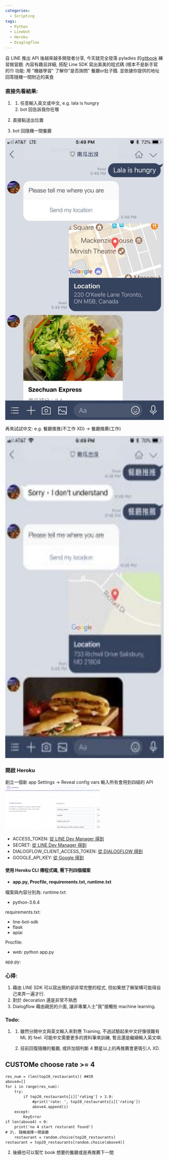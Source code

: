 ```yaml
---
categories:
  - Scripting
tags:
  - Python
  - Linebot
  - Heroku
  - Diaglogflow
---
```

自 LINE 推出 API 後越來越多開發者分享, 今天就完全發落 pyladies 的[gitbook](https://pyladies-taiwan.gitbooks.io/line-bot-tutorial/content/) 練習做習題. 內容有趣且詳細, 搭配 Line SDK 寫出美美的程式碼 (根本不是新手寫的!!) 功能: 用 "機器學習" 了解你"是否詢問" 餐廳or肚子餓. 並依據你提供的地址回答隨機一間附近的美食

### 直接先看結果:

1.  1.  任意輸入英文或中文, e.g. lala is hungry
    2.  bot 回告訴我你在哪

1.  直接點送出位置
2.  bot 回隨機一間餐廳

![](/assets/images/S__4808830-576x1024.jpg) 

再來試試中文: e.g. 餐廳推推(不工作 XD) -> 餐廳推薦(工作) 

<img src="/assets/images/S__4808852-169x300.jpg" alt="" width="576" height="1024"/>

### 開啟 Heroku

創立一個新 app Settings -> Reveal config vars 輸入所有會用到四組的 API ![](/assets/images/bot-2-300x143.png)

*   ACCESS_TOKEN: [從 LINE Dev Manager 得到](https://developers.line.me/console/)
*   SECRET: [從 LINE Dev Manager 得到](https://developers.line.me/console/)
*   DIALOGFLOW_CLIENT_ACCESS_TOKEN: [從 DIALOGFLOW 得到](https://console.dialogflow.com/api-client)
*   GOOGLE_API_KEY: [從 Google 得到](https://developers.google.com/maps/documentation/javascript/get-api-key)

#### 使用 Heroku CLI 傳程式碼, 需下列四個檔案

*   **app.py, Procfile, requirements.txt, runtime.txt**

檔案與內容分別為: runtime.txt:

*   python-3.6.4

requirements.txt:

*   line-bot-sdk
*   flask
*   apiai

Procfile:

*   web: python app.py

app.py:

<script src="https://gist.github.com/Code-Egg/50283631ce6c04fe95d1303546c5b7f8.js"></script>

### 心得:

1.  藉由 LINE SDK 可以寫出簡約卻非常完整的程式, 但如果想了解架構可能得自己來弄一遍才行.
2.  對於 decoration 還是非常不熟悉
3.  Dialogflow 藉由親民的介面, 讓非專業人士"我"接觸些 machine learning.

### Todo:

1.  1.  雖然分開中文與英文輸入來對應 Training, 不過試驗起來中文好像很難有 ML 的 feel. 可能中文需要更多的資料筆來訓練, 暫且還是繼續輸入英文唄.

    2.  目前回復隨機的餐廳, 或許加個判斷 4 顆星以上的再推薦會更吸引人 XD.

## CUSTOMe choose rate >= 4
    res_num = (len(top20_restaurants)) ##20
    above4=[]
    for i in range(res_num):
        try:
            if top20_restaurants[i]['rating'] > 3.9:
                #print('rate: ', top20_restaurants[i]['rating'])
                above4.append(i)
        except:
            KeyError
    if len(above4) < 0:
        print('no 4 start resturant found')
    # 3\. 隨機選擇一間餐廳
        restaurant = random.choice(top20_restaurants)
    restaurant = top20_restaurants[random.choice(above4)]


2.  後續也可以幫忙 book 想要的餐廳或是再推薦下一間
